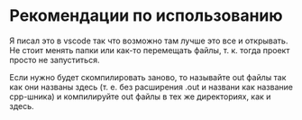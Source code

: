 # Рекомендации по использованию

Я писал это в vscode так что возможно там лучше это все и открывать. Не стоит менять папки или как-то перемещать файлы, т. к. тогда проект просто не запуститься.

Если нужно будет скомпилировать заново, то называйте out файлы так как они названы здесь (т. е. без расширения .out и названи как название cpp-шника) и компилируйте out файлы в тех же директориях, как и здесь.
